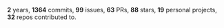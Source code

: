 **2** years, **1364** commits, **99** issues, **63** PRs, **88** stars, **19** personal projects, **32** repos contributed to.
